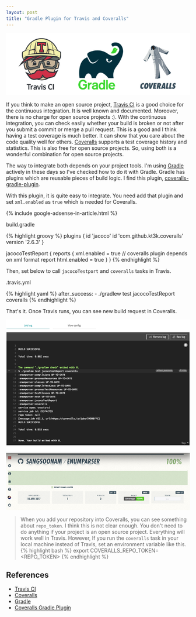 ```yaml
---
layout: post
title: "Gradle Plugin for Travis and Coveralls"
---
```


![](/images/2017/04-20/main.png)

If you think to make an open source project, [Travis CI](https://travis-ci.org/) is a good choice for the continuous integration. It is well known and documented. Moreover, there is no charge for open source projects :). With the continuous integration, you can check easily whether your build is broken or not after you submit a commit or merge a pull request. This is a good and I think having a test coverage is much better. It can show that you care about the code quality well for others. [Coveralls](https://coveralls.io) supports a test coverage history and statistics. This is also free for open source projects. So, using both is a  wonderful combination for open source projects.

The way to integrate both depends on your project tools. I'm using [Gradle](https://gradle.org/) actively in these days so I've checked how to do it with Gradle. Gradle has plugins which are reusable pieces of build logic. I find this plugin,  [coveralls-gradle-plugin](https://github.com/kt3k/coveralls-gradle-plugin).

With this plugin, it is quite easy to integrate. You need add that plugin and set `xml.enabled` as `true` which is needed for Coveralls.

{% include google-adsense-in-article.html %}

<p class="code-label">build.gradle</p>
{% highlight groovy %}
plugins {
    id 'jacoco'
    id 'com.github.kt3k.coveralls' version '2.6.3'
}

jacocoTestReport {
    reports {
        xml.enabled = true // coveralls plugin depends on xml format report
        html.enabled = true
    }
}
{% endhighlight %}

Then, set below to call `jacocoTestport` and `coveralls` tasks in Travis.

<p class="code-label">.travis.yml</p>
{% highlight yaml %}
after_success:
- ./gradlew test jacocoTestReport coveralls
{% endhighlight %}

That's it. Once Travis runs, you can see new build request in Coveralls.

![](/images/2017/04-20/travis-coveralls.png)


> When you add your repository into Coveralls, you can see something about `repo_token`. I think this is not clear enough. You don't need to do anything if your project is an open source project. Everything will work well in Travis. However, If you run the `coveralls` task in your local machine instead of Travis, set an environment variable like this.
{% highlight bash %}
export COVERALLS_REPO_TOKEN=<REPO_TOKEN>
{% endhighlight %}

## References
* [Travis CI](https://travis-ci.org/)
* [Coveralls](https://coveralls.io)
* [Gradle](https://gradle.org/)
* [Coveralls Gradle Plugin](https://github.com/kt3k/coveralls-gradle-plugin)
